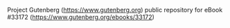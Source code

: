 Project Gutenberg (https://www.gutenberg.org) public repository for eBook #33172 (https://www.gutenberg.org/ebooks/33172)
